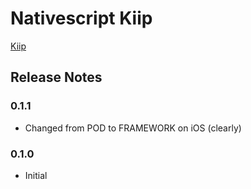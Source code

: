 # Nativescript Kiip

[Kiip](http://www.kiip.me/) 

## Release Notes

### 0.1.1
* Changed from POD to FRAMEWORK on iOS (clearly)

### 0.1.0
* Initial

